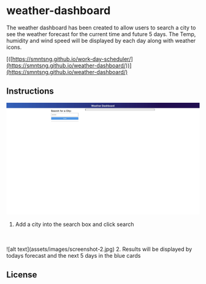 # weather-dashboard

The weather dashboard has been created to allow users to search a city to see the weather forecast for the current time and future 5 days. The Temp, humidity and wind speed will be displayed by each day along with weather icons. 



[([https://smntsng.github.io/work-day-scheduler/](https://smntsng.github.io/weather-dashboard/))](https://smntsng.github.io/weather-dashboard/)

## Instructions
![alt text](assets/images/screenshot-1.jpg)
1. Add a city into the search box and click search
 <br />
 

<br />
![alt text](assets/images/screenshot-2.jpg)
2. Results will be displayed by todays forecast and the next 5 days in the blue cards






## License

